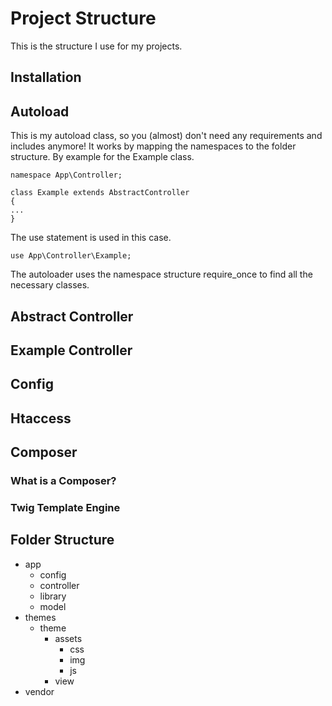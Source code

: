 # Project Structure
This is the structure I use for my projects.

## Installation

## Autoload
This is my autoload class, so you (almost) don't need any requirements and includes anymore!
It works by mapping the namespaces to the folder structure. By example for the Example class.

    namespace App\Controller;
    
    class Example extends AbstractController
    {
    ...
    }

The use statement is used in this case.

    use App\Controller\Example;
The autoloader uses the namespace structure require_once to find all the necessary classes.

## Abstract Controller
## Example Controller
## Config
## Htaccess
## Composer
### What is a Composer?
### Twig Template Engine
## Folder Structure

 - app
	 - config
	 - controller
	 - library
	 - model
 - themes
	 - theme
		 - assets
			 - css
			 - img
			 - js
		 - view
 - vendor
